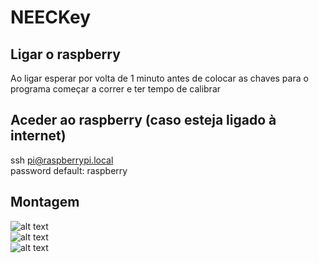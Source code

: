 # NEECKey
## Ligar o raspberry
Ao ligar esperar por volta de 1 minuto antes de colocar as chaves para o programa começar a correr e ter tempo de calibrar

## Aceder ao raspberry (caso esteja ligado à internet)
ssh pi@raspberrypi.local  
password default: raspberry

## Montagem
![alt text](https://media.discordapp.net/attachments/621808194435547158/935479303162957844/IMG_20220125_100006.jpg?width=819&height=614)  
![alt text](https://media.discordapp.net/attachments/621808194435547158/935479303750164520/IMG_20220125_100000.jpg?width=819&height=614)  
![alt text](https://media.discordapp.net/attachments/621808194435547158/935479304274460753/IMG_20220125_095957.jpg?width=819&height=614)  
